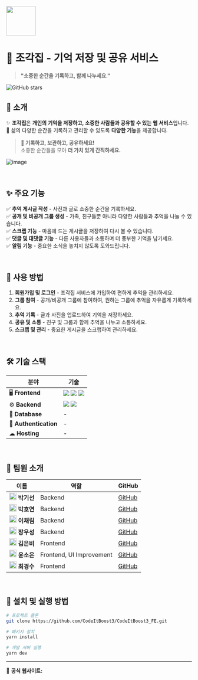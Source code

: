 <img src="https://raw.githubusercontent.com/CodeItBoost3/CodeItBoost3_FE/develop/public/logo-image.png" width="80">


# 🏡 조각집 - 기억 저장 및 공유 서비스

> **"소중한 순간을 기록하고, 함께 나누세요."**

![GitHub stars](https://img.shields.io/github/stars/CodeItBoost3?style=social) 

## 🌟 소개  
✨ **조각집**은 **개인의 기억을 저장하고, 소중한 사람들과 공유할 수 있는 웹 서비스**입니다.  
💌 삶의 다양한 순간을 기록하고 관리할 수 있도록 **다양한 기능**을 제공합니다.  

> **📝 기록하고, 보관하고, 공유하세요!**  
> 소중한 순간들을 모아 **더 가치 있게 간직하세요.**  


![image](https://github.com/user-attachments/assets/8e87e625-002b-44e6-a53f-aae43562768f)

<br />

## ✨ 주요 기능
✅ **추억 게시글 작성** - 사진과 글로 소중한 순간을 기록하세요.  
✅ **공개 및 비공개 그룹 생성** - 가족, 친구들뿐 아니라 다양한 사람들과 추억을 나눌 수 있습니다.  
✅ **스크랩 기능** - 마음에 드는 게시글을 저장하여 다시 볼 수 있습니다.  
✅ **댓글 및 대댓글 기능** - 다른 사용자들과 소통하며 더 풍부한 기억을 남기세요.  
✅ **알림 기능** - 중요한 소식을 놓치지 않도록 도와드립니다.

<br />

## 🚀 사용 방법
1. **회원가입 및 로그인** - 조각집 서비스에 가입하여 편하게 추억을 관리하세요.
2. **그룹 참여** - 공개/비공개 그룹에 참여하여, 원하는 그룹에 추억을 자유롭게 기록하세요.
3. **추억 기록** - 글과 사진을 업로드하여 기억을 저장하세요.
4. **공유 및 소통** - 친구 및 그룹과 함께 추억을 나누고 소통하세요.
5. **스크랩 및 관리** - 중요한 게시글을 스크랩하여 관리하세요.

<br />

## 🛠️ 기술 스택

| 분야          | 기술 |
|--------------|------|
| 🖥 **Frontend** | <img src="https://img.shields.io/badge/react-61DAFB?style=for-the-badge&logo=react&logoColor=black"> <img src="https://img.shields.io/badge/javascript-F7DF1E?style=for-the-badge&logo=javascript&logoColor=black"> <img src="https://img.shields.io/badge/tailwindCSS-38B2AC?style=for-the-badge&logo=tailwind-css&logoColor=white"> |
| ⚙️ **Backend** | <img src="https://img.shields.io/badge/node.js-339933?style=for-the-badge&logo=Node.js&logoColor=white"> <img src="https://img.shields.io/badge/express-000000?style=for-the-badge&logo=express&logoColor=white"> |
| 💾 **Database** | - |
| 🔑 **Authentication** | - |
| ☁ **Hosting** | - |

<br />

## 👥 팀원 소개
| 이름 | 역할 | GitHub |
|------|------|--------|
| <img src="https://github.com/gaplaza.png" width="20"> **박기선** | Backend | [GitHub](https://github.com/gaplaza) |
| <img src="https://github.com/park-hoyeon.png" width="20"> **박호연** | Backend | [GitHub](https://github.com/park-hoyeon) |
| <img src="https://github.com/chaechae18.png" width="20"> **이채림** | Backend | [GitHub](https://github.com/chaechae18) |
| <img src="https://github.com/wu-seong.png" width="20"> **장우성** | Backend | [GitHub](https://github.com/wu-seong) |
| <img src="https://github.com/Eunbi02.png" width="20"> **김은비** | Frontend | [GitHub](https://github.com/Eunbi02) |
| <img src="https://github.com/Dubabbi.png" width="20"> **윤소은** | Frontend, UI Improvement | [GitHub](https://github.com/Dubabbi) |
| <img src="https://github.com/choikyungsoo.png" width="20"> **최경수** | Frontend | [GitHub](https://github.com/choikyungsoo) |

<br />



## 📌 설치 및 실행 방법
```sh
# 프로젝트 클론
git clone https://github.com/CodeItBoost3/CodeItBoost3_FE.git

# 패키지 설치
yarn install

# 개발 서버 실행
yarn dev
```

---

🔗 **공식 웹사이트:**
